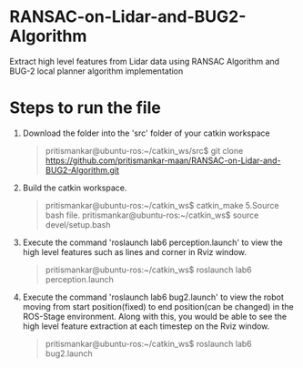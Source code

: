 # RANSAC-on-Lidar-and-BUG2-Algorithm
Extract high level features from Lidar data using RANSAC Algorithm and BUG-2 local planner algorithm implementation


# Steps to run the file
1. Download the folder into the 'src' folder of your catkin workspace
   > pritismankar@ubuntu-ros:~/catkin_ws/src$ git clone https://github.com/pritismankar-maan/RANSAC-on-Lidar-and-BUG2-Algorithm.git
3. Build the catkin workspace.
   > pritismankar@ubuntu-ros:~/catkin_ws$ catkin_make
5.Source bash file.
   > pritismankar@ubuntu-ros:~/catkin_ws$ source devel/setup.bash
6. Execute the command 'roslaunch lab6 perception.launch' to view the high level features such as lines and corner in Rviz window.
   > pritismankar@ubuntu-ros:~/catkin_ws$ roslaunch lab6 perception.launch
7. Execute the command 'roslaunch lab6 bug2.launch' to view the robot moving from start position(fixed) to end position(can be changed) in the ROS-Stage environment. Along with this, you would be able to see the high level feature extraction at each timestep on the Rviz window.
   > pritismankar@ubuntu-ros:~/catkin_ws$ roslaunch lab6 bug2.launch
